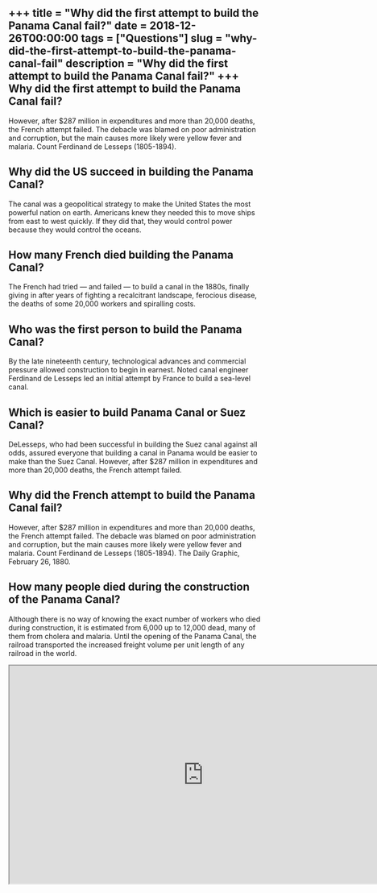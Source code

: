 +++
title = "Why did the first attempt to build the Panama Canal fail?"
date = 2018-12-26T00:00:00
tags = ["Questions"]
slug = "why-did-the-first-attempt-to-build-the-panama-canal-fail"
description = "Why did the first attempt to build the Panama Canal fail?"
+++
Why did the first attempt to build the Panama Canal fail?
---------------------------------------------------------

However, after $287 million in expenditures and more than 20,000 deaths, the French attempt failed. The debacle was blamed on poor administration and corruption, but the main causes more likely were yellow fever and malaria. Count Ferdinand de Lesseps (1805-1894).

Why did the US succeed in building the Panama Canal?
----------------------------------------------------

The canal was a geopolitical strategy to make the United States the most powerful nation on earth. Americans knew they needed this to move ships from east to west quickly. If they did that, they would control power because they would control the oceans.

How many French died building the Panama Canal?
-----------------------------------------------

The French had tried — and failed — to build a canal in the 1880s, finally giving in after years of fighting a recalcitrant landscape, ferocious disease, the deaths of some 20,000 workers and spiralling costs.

Who was the first person to build the Panama Canal?
---------------------------------------------------

By the late nineteenth century, technological advances and commercial pressure allowed construction to begin in earnest. Noted canal engineer Ferdinand de Lesseps led an initial attempt by France to build a sea-level canal.

Which is easier to build Panama Canal or Suez Canal?
----------------------------------------------------

DeLesseps, who had been successful in building the Suez canal against all odds, assured everyone that building a canal in Panama would be easier to make than the Suez Canal. However, after $287 million in expenditures and more than 20,000 deaths, the French attempt failed.

Why did the French attempt to build the Panama Canal fail?
----------------------------------------------------------

However, after $287 million in expenditures and more than 20,000 deaths, the French attempt failed. The debacle was blamed on poor administration and corruption, but the main causes more likely were yellow fever and malaria. Count Ferdinand de Lesseps (1805-1894). The Daily Graphic, February 26, 1880.

How many people died during the construction of the Panama Canal?
-----------------------------------------------------------------

Although there is no way of knowing the exact number of workers who died during construction, it is estimated from 6,000 up to 12,000 dead, many of them from cholera and malaria. Until the opening of the Panama Canal, the railroad transported the increased freight volume per unit length of any railroad in the world.

<iframe allow="accelerometer; autoplay; clipboard-write; encrypted-media; gyroscope; picture-in-picture" allowfullscreen="" class="__youtube_prefs__  epyt-is-override  no-lazyload" data-no-lazy="1" data-origheight="433" data-origwidth="770" data-skipgform_ajax_framebjll="" height="433" id="_ytid_67128" loading="lazy" src="https://www.youtube.com/embed/q2T7CL9wqyM?enablejsapi=1&autoplay=0&cc_load_policy=0&cc_lang_pref=&iv_load_policy=1&loop=0&modestbranding=0&rel=1&fs=1&playsinline=0&autohide=2&theme=dark&color=red&controls=1&" title="YouTube player" width="770"></iframe>